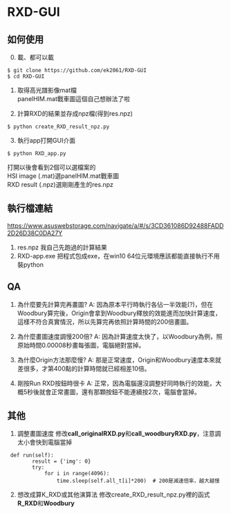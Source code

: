 # RXD-GUI  

## 如何使用  
0. 載、都可以載  
```bash=
$ git clone https://github.com/ek2061/RXD-GUI  
$ cd RXD-GUI  
```

1. 取得高光譜影像mat檔  
panelHIM.mat戰車圖這個自己想辦法了啦  

2. 計算RXD的結果並存成npz檔(得到res.npz)  
```bash=
$ python create_RXD_result_npz.py  
```

3. 執行app打開GUI介面  
```bash=
$ python RXD_app.py  
```
打開以後會看到2個可以選檔案的  
HSI image  (.mat)選panelHIM.mat戰車圖  
RXD result (.npz)選剛剛產生的res.npz  

## 執行檔連結
https://www.asuswebstorage.com/navigate/a/#/s/3CD361086D92488FADD2D26D38C0DA27Y
1. res.npz
我自己先跑過的計算結果
2. RXD-app.exe
把程式包成exe，在win10 64位元環境應該都能直接執行不用裝python

## QA
1. 為什麼要先計算完再畫圖?
A: 因為原本平行時執行各佔一半效能(?)，但在Woodbury算完後，Origin會拿到Woodbury釋放的效能進而加快計算速度，這樣不符合真實情況，所以先算完再依照計算時間的200倍畫圖。

2. 為什麼畫圖速度調慢200倍?
A: 因為計算速度太快了，以Woodbury為例，照原始時間0.00008秒畫每張圖，電腦絕對當掉。

3. 為什麼Origin方法那麼慢?
A: 那是正常速度，Origin和Woodbury速度本來就差很多，才第400點的計算時間就已經相差10倍。

4. 剛按Run RXD按鈕時很卡
A: 正常，因為電腦還沒調整好同時執行的效能，大概5秒後就會正常畫圖，還有那顆按鈕不能連續按2次，電腦會當掉。

## 其他
1. 調整畫圖速度
修改**call_originalRXD.py**和**call_woodburyRXD.py**，注意調太小會快到電腦當掉
```python=
 def run(self):
        result = {'img': 0}
        try:
            for i in range(4096):
                time.sleep(self.all_t[i]*200)  # 200是減速倍率，越大越慢
```

2. 想改成算K_RXD或其他演算法
修改create_RXD_result_npz.py裡的函式**R_RXD**和**Woodbury**

